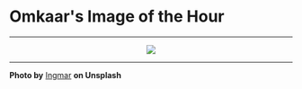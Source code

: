 # Omkaar's Image of the Hour

---

<div align="center">

<a href="https://unsplash.com/photos/purple-and-orange-clouds-create-a-beautiful-sunset-Mk3AqH8hqGQ">
  <img src="https://images.unsplash.com/photo-1751536084702-2f2ef793fcf5?crop=entropy&cs=tinysrgb&fit=max&fm=jpg&ixid=M3w3NjA2Nzh8MHwxfHJhbmRvbXx8fHx8fHx8fDE3NTI4ODMyMDB8&ixlib=rb-4.1.0&q=80&w=1080" style="max-width:100%; height:auto;">
</a>



</div>

---

**Photo by** [Ingmar](https://unsplash.com/@cinematicbyfuji) **on Unsplash**
